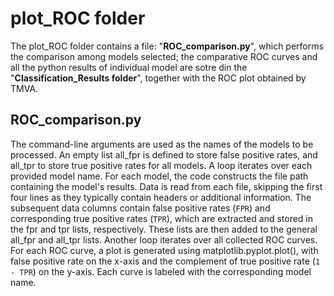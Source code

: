 # plot_ROC folder
The plot_ROC folder contains a file: "__ROC_comparison.py__", which performs the comparison among models selected; the comparative ROC curves and all the python results of individual model are sotre din the "__Classification_Results folder__", together with the ROC plot obtained by TMVA.

## ROC_comparison.py
The command-line arguments are used as the names of the models to be processed. An empty list all_fpr is defined to store false positive rates, and all_tpr to store true positive rates for all models. A loop iterates over each provided model name. For each model, the code constructs the file path containing the model's results. Data is read from each file, skipping the first four lines as they typically contain headers or additional information. The subsequent data columns contain false positive rates (`FPR`) and corresponding true positive rates (`TPR`), which are extracted and stored in the fpr and tpr lists, respectively. These lists are then added to the general all_fpr and all_tpr lists. Another loop iterates over all collected ROC curves. For each ROC curve, a plot is generated using matplotlib.pyplot.plot(), with false positive rate on the x-axis and the complement of true positive rate (`1 - TPR`) on the y-axis. Each curve is labeled with the corresponding model name.

